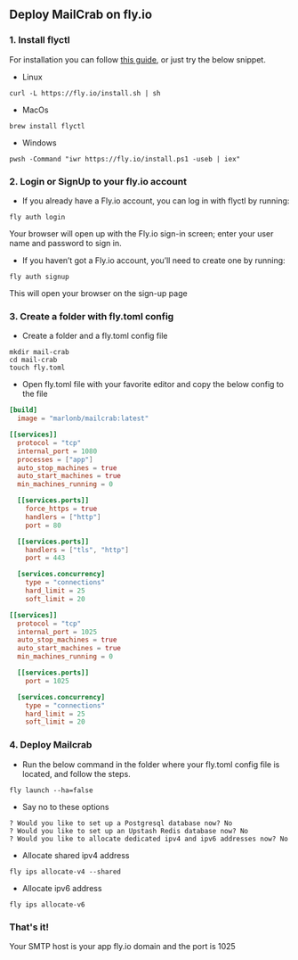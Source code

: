 ## Deploy MailCrab on fly.io

### 1. Install flyctl

For installation you can follow [this guide](https://fly.io/docs/hands-on/install-flyctl/), or just try the below snippet.

- Linux

```
curl -L https://fly.io/install.sh | sh
```

- MacOs

```
brew install flyctl
```

- Windows

```
pwsh -Command "iwr https://fly.io/install.ps1 -useb | iex"
```

### 2. Login or SignUp to your fly.io account

- If you already have a Fly.io account, you can log in with flyctl by running:

```
fly auth login
```
Your browser will open up with the Fly.io sign-in screen; enter your user name and password to sign in. 

- If you haven’t got a Fly.io account, you’ll need to create one by running:

```
fly auth signup
```
This will open your browser on the sign-up page

### 3. Create a folder with fly.toml config

- Create a folder and a fly.toml config file

```
mkdir mail-crab
cd mail-crab
touch fly.toml
```

- Open fly.toml file with your favorite editor and copy the below config to the file

```toml
[build]
  image = "marlonb/mailcrab:latest"

[[services]]
  protocol = "tcp"
  internal_port = 1080
  processes = ["app"]
  auto_stop_machines = true
  auto_start_machines = true
  min_machines_running = 0

  [[services.ports]]
    force_https = true
    handlers = ["http"]
    port = 80

  [[services.ports]]
    handlers = ["tls", "http"]
    port = 443

  [services.concurrency]
    type = "connections"
    hard_limit = 25
    soft_limit = 20

[[services]]
  protocol = "tcp"
  internal_port = 1025
  auto_stop_machines = true
  auto_start_machines = true
  min_machines_running = 0

  [[services.ports]]
    port = 1025

  [services.concurrency]
    type = "connections"
    hard_limit = 25
    soft_limit = 20
```

### 4. Deploy Mailcrab

- Run the below command in the folder where your fly.toml config file is located, and follow the steps.

```
fly launch --ha=false
```

- Say no to these options

```
? Would you like to set up a Postgresql database now? No
? Would you like to set up an Upstash Redis database now? No
? Would you like to allocate dedicated ipv4 and ipv6 addresses now? No
```

- Allocate shared ipv4 address

```
fly ips allocate-v4 --shared
```

- Allocate ipv6 address

```
fly ips allocate-v6
```

### That's it!

Your SMTP host is your app fly.io domain and the port is 1025
